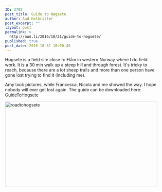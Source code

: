 ```yaml
---
ID: 3702
post_title: Guide to Høgsete
author: Aud Halbritter
post_excerpt: ""
layout: post
permalink: >
  http://aud.li/2016/10/31/guide-to-hogsete/
published: true
post_date: 2016-10-31 10:00:46
---
```

Høgsete is a field site close to Flåm in western Norway where I do field work. It is a 30 min walk up a steep hill and through forest. It's tricky to reach, because there are a lot sheep trails and more than one person have gone lost trying to find it (including me).

Amy took pictures, while Francesca, Nicola and me showed the way. I hope nobody will ever get lost again. The guide can be downloaded here: <a href="http://aud.li/wp-content/uploads/2016/10/RoadToHogsete-1.pdf">GuideToHogsete</a>

<a href="http://aud.li/wp-content/uploads/2016/10/RoadToHogsete.jpg"><img class="alignnone size-medium wp-image-3704" src="http://aud.li/wp-content/uploads/2016/10/RoadToHogsete-500x281.jpg" alt="roadtohogsete" width="500" height="281" /></a>

&nbsp;

&nbsp;